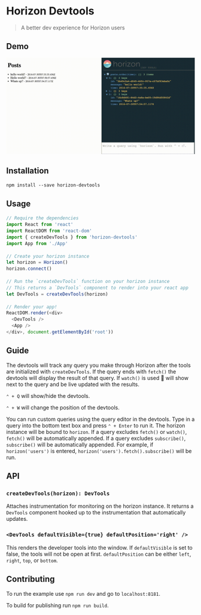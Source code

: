 # Horizon Devtools

> A better dev experience for Horizon users

## Demo

![Demo](https://github.com/rrdelaney/horizon-devtools/blob/master/assets/demo.gif)

## Installation

```
npm install --save horizon-devtools
```

## Usage

```js
// Require the dependencies
import React from 'react'
import ReactDOM from 'react-dom'
import { createDevTools } from 'horizon-devtools'
import App from './App'

// Create your horizon instance
let horizon = Horizon()
horizon.connect()

// Run the `createDevTools` function on your horizon instance
// This returns a `DevTools` component to render into your react app
let DevTools = createDevTools(horizon)

// Render your app!
ReactDOM.render(<div>
  <DevTools />
  <App />
</div>, document.getElementById('root'))
```

## Guide

The devtools will track any query you make through Horizon after the tools are
initialized with `createDevTools`. If the query ends with `fetch()` the devtools
will display the result of that query. If `watch()` is used 🔄 will
show next to the query and be live updated with the results.

`⌃ + Q` will show/hide the devtools.

`⌃ + W` will change the position of the devtools.

You can run custom queries using the query editor in the devtools. Type in a
query into the bottom text box and press `⌃ + Enter` to run it. The horizon
instance will be bound to `horizon`. If a query excludes `fetch()` or `watch()`,
`fetch()` will be automatically appended. If a query excludes `subscribe()`,
`subscribe()` will be automatically appended. For example, if `horizon('users')`
is entered, `horizon('users').fetch().subscribe()` will be run.

## API

### `createDevTools(horizon): DevTools`

Attaches instrumentation for monitoring on the horizon instance. It returns
a `DevTools` component hooked up to the instrumentation that automatically
updates.

### `<DevTools defaultVisible={true} defaultPosition='right' />`

This renders the developer tools into the window. If `defaultVisible` is set
to false, the tools will not be open at first. `defaultPosition` can be either
`left`, `right`, `top`, or `bottom`.

## Contributing

To run the example use `npm run dev` and go to `localhost:8181`.

To build for publishing run `npm run build`.
